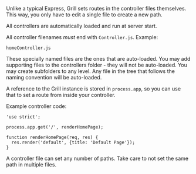 Unlike a typical Express, Grill sets routes in the controller files themselves. 
This way, you only have to edit a single file to create a new path.

All controllers are automatically loaded and run at server start. 

All controller filenames _must_ end with `Controller.js`. Example:

    homeController.js
    
These specially named files are the ones that are auto-loaded. You may add 
supporting files to the controllers folder - they will not be auto-loaded. You 
may create subfolders to any level. Any file in the tree that follows the naming
convention will be auto-loaded.

A reference to the Grill instance is stored in `process.app`, so you can use 
that to set a route from inside your controller.

Example controller code:

    'use strict';
    
    process.app.get('/', renderHomePage);
    
    function renderHomePage(req, res) {
      res.render('default', {title: 'Default Page'});
    }

A controller file can set any number of paths. Take care to not set the same 
path in multiple files. 
